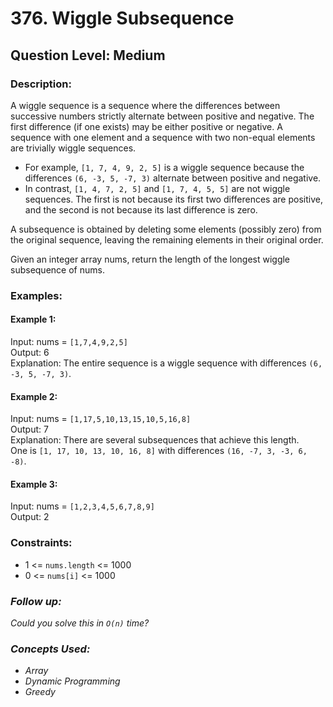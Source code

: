 # 376. Wiggle Subsequence
## Question Level: Medium
### Description:
A wiggle sequence is a sequence where the differences between successive numbers strictly alternate between positive and negative. The first difference (if one exists) may be either positive or negative. A sequence with one element and a sequence with two non-equal elements are trivially wiggle sequences.

- For example, `[1, 7, 4, 9, 2, 5]` is a wiggle sequence because the differences `(6, -3, 5, -7, 3)` alternate between positive and negative.
- In contrast, `[1, 4, 7, 2, 5]` and `[1, 7, 4, 5, 5]` are not wiggle sequences. The first is not because its first two differences are positive, and the second is not because its last difference is zero.

A subsequence is obtained by deleting some elements (possibly zero) from the original sequence, leaving the remaining elements in their original order.

Given an integer array nums, return the length of the longest wiggle subsequence of nums.

### Examples:
#### Example 1:

Input: nums = `[1,7,4,9,2,5]`  
Output: 6  
Explanation: The entire sequence is a wiggle sequence with differences `(6, -3, 5, -7, 3)`.  
#### Example 2:

Input: nums = `[1,17,5,10,13,15,10,5,16,8]`  
Output: 7  
Explanation: There are several subsequences that achieve this length.  
One is `[1, 17, 10, 13, 10, 16, 8]` with differences `(16, -7, 3, -3, 6, -8)`.  
#### Example 3:

Input: nums = `[1,2,3,4,5,6,7,8,9]`  
Output: 2  

### Constraints:

- 1 <= `nums.length` <= 1000
- 0 <= `nums[i]` <= 1000
 
### <i>Follow up:
Could you solve this in `O(n)` time?

### Concepts Used:
- Array
- Dynamic Programming
- Greedy</i>